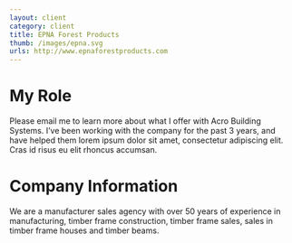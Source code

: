 ```yaml
---
layout: client
category: client
title: EPNA Forest Products
thumb: /images/epna.svg
urls: http://www.epnaforestproducts.com
---
```


# My Role

Please email me to learn more about what I offer with Acro Building Systems. I’ve been working with the company for the past 3 years, and have helped them lorem ipsum dolor sit amet, consectetur adipiscing elit. Cras id risus eu elit rhoncus accumsan.

# Company Information

 We are a manufacturer sales agency with over 50 years of experience in  manufacturing, timber frame construction, timber frame sales, sales in timber frame houses and timber beams.
